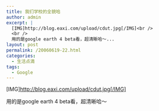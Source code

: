 ```yaml
---
title: 我们学校的全貌哈
author: admin
excerpt: |
  [IMG]http://blog.eaxi.com/upload/cdut.jpg[/IMG]<br />
  <br />
  用的是google earth 4 beta看，超清晰哈～...
layout: post
permalink: /20060619-22.html
categories:
  - 生活点滴
tags:
  - Google
---
```

[IMG]http://blog.eaxi.com/upload/cdut.jpg[/IMG]

用的是google earth 4 beta看，超清晰哈～